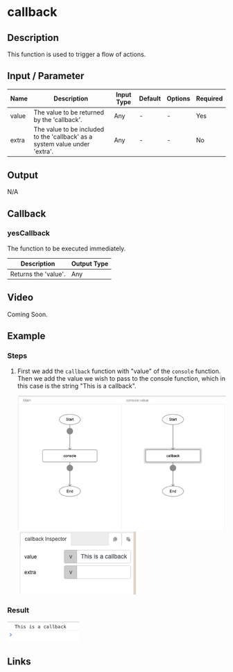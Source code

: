 ﻿# callback

## Description

This function is used to trigger a flow of actions.

## Input / Parameter

| Name | Description | Input Type | Default | Options | Required |
| ------ | ------ | ------ | ------ | ------ | ------ |
| value | The value to be returned by the 'callback'. | Any | - | - | Yes |
| extra | The value to be included to the 'callback' as a system value under 'extra'. | Any | - | - | No |

## Output

N/A

## Callback

### yesCallback

The function to be executed immediately.

| Description | Output Type |
| ------ | ------ |
| Returns the 'value'. | Any |

## Video

Coming Soon.

<!-- Format: [![Video]({image-path}?raw=true)]({url-link}) -->

## Example

### Steps

1. First we add the `callback` function with "value" of the `console` function. Then we add the value we wish to pass to the console function, which in this case is the string "This is a callback".

    ![](./callback-step-1.png)
    ![](./callback-step-2.png)

### Result

![](./callback-result-1.png)

## Links